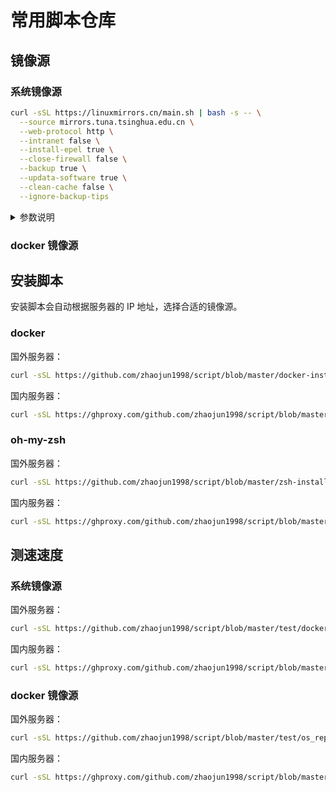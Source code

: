 # 常用脚本仓库

<!--ts-->
<!--te-->

## 镜像源

### 系统镜像源

```bash
curl -sSL https://linuxmirrors.cn/main.sh | bash -s -- \
  --source mirrors.tuna.tsinghua.edu.cn \
  --web-protocol http \
  --intranet false \
  --install-epel true \
  --close-firewall false \
  --backup true \
  --updata-software true \
  --clean-cache false \
  --ignore-backup-tips
```

<details><summary>参数说明</summary>
<p>

| 名称                   | 含义                                            | 选项值            |
| ---------------------- | ----------------------------------------------- | ----------------- |
| `--source`             | 指定软件源地址                                  | 地址              |
| `--source-security`    | 指定 debian 的 security 软件源地址              | 地址              |
| `--source-vault`       | 指定 centos/almalinux 的 vault 软件源地址       | 地址              |
| `--branch`             | 指定软件源分支(路径)                            | 分支名            |
| `--branch-security`    | 指定 debian 的 security 软件源分支(路径)        | 分支名            |
| `--branch-vault`       | 指定 centos/almalinux 的 vault 软件源分支(路径) | 分支名            |
| `--abroad`             | 使用海外软件源                                  | 无                |
| `--abroad`             | 使用中国大陆教育网软件源                        | 无                |
| `--web-protocol`       | 指定 WEB 协议                                   | `http` 或 `https` |
| `--intranet`           | 优先使用内网地址                                | `true` 或 `false` |
| `--install-epel`       | 安装 EPEL 附加软件包                            | `true` 或 `false` |
| `--only-epel`          | 仅更换 EPEL 软件源模式                          | 无                |
| `--close-firewall`     | 关闭防火墙                                      | `true` 或 `false` |
| `--backup`             | 备份原有软件源                                  | `true` 或 `false` |
| `--ignore-backup-tips` | 忽略覆盖备份提示（即不覆盖备份）                | 无                |
| `--updata-software`    | 更新软件包                                      | `true` 或 `false` |
| `--clean-cache`        | 清理下载缓存                                    | `true` 或 `false` |
| `--print-diff`         | 打印源文件修改前后差异                          | `true` 或 `false` |
| `--help`               | 查看帮助菜单                                    | 无                |

</p>
</details>

### docker 镜像源

## 安装脚本

安装脚本会自动根据服务器的 IP 地址，选择合适的镜像源。

### docker

国外服务器：
```bash
curl -sSL https://github.com/zhaojun1998/script/blob/master/docker-install.sh | bash
```

国内服务器：
```bash
curl -sSL https://ghproxy.com/github.com/zhaojun1998/script/blob/master/docker-install.sh | bash
```

### oh-my-zsh

国外服务器：
```bash
curl -sSL https://github.com/zhaojun1998/script/blob/master/zsh-install.sh | bash
```

国内服务器：
```bash
curl -sSL https://ghproxy.com/github.com/zhaojun1998/script/blob/master/zsh-install.sh | bash
```

## 测速速度

### 系统镜像源

国外服务器：
```bash
curl -sSL https://github.com/zhaojun1998/script/blob/master/test/docker_hub_speed_test.sh | bash
```

国内服务器：
```bash
curl -sSL https://ghproxy.com/github.com/zhaojun1998/script/blob/master/test/docker_hub_speed_test.sh | bash
```

### docker 镜像源

国外服务器：
```bash
curl -sSL https://github.com/zhaojun1998/script/blob/master/test/os_repo_speed_test.sh | bash
```

国内服务器：
```bash
curl -sSL https://ghproxy.com/github.com/zhaojun1998/script/blob/master/test/os_repo_speed_test.sh | bash
```
